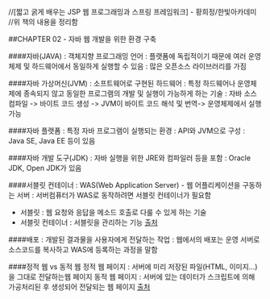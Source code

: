 //[짧고 굵게 배우는 JSP 웹 프로그래밍과 스프링 프레임워크] - 황희정/한빛아카데미
//위 책의 내용을 정리함

##CHAPTER 02 - 자바 웹 개발을 위한 환경 구축


####자바(JAVA)
: 객체지향 프로그래밍 언어
: 플랫폼에 독립적이기 때문에 여러 운영체제 및 하드웨어에서 동일하게 실행할 수 있음
: 많은 오픈소스 라이브러리를 가짐


####자바 가상머신(JVM)
: 소프트웨어로 구현된 하드웨어
: 특정 하드웨어나 운영체제에 종속되지 않고 동일한 프로그램의 개발 및 실행이 가능하게 하는 기술
: 자바 소스 컴파일 -> 바이트 코드 생성 -> JVM이 바이트 코드 해석 및 번역-> 운영체제에서 실행 가능


####자바 플랫폼
: 특정 자바 프로그램이 실행되는 환경
: API와 JVM으로 구성
: Java SE, Java EE 등이 있음


####자바 개발 도구(JDK)
: 자바 실행을 위한 JRE와 컴파일러 등을 포함
: Oracle JDK, Open JDK가 있음


####서블릿 컨테이너
: WAS(Web Application Server) - 웹 어플리케이션을 구동하는 서버
: 서버컴퓨터가 WAS로 동작하려면 서블릿 컨테이너가 필요함
* 서블릿 : 웹 요청와 응답을 메소드 호출로 다룰 수 있게 하는 기술
* 서블릿 컨테이너 : 서블릿을 관리하는 기능
[출처](https://coding-factory.tistory.com/742)


####배포
: 개발된 결과물을 사용자에게 전달하는 작업
: 웹에서의 배포는 운영 서버로 소스코드를 복사하고 WAS에 등록하는 과정을 말함


####정적 웹 vs 동적 웹
정적 웹 페이지 : 서버에 미리 저장된 파일(HTML, 이미지...)을 그대로 전달하는웹 페이지 
동적 웹 페이지 : 서버에 있는 데이터가 스크립트에 의해 가공처리된 후 생성되어 전달되는 웹 페이지
[출처](https://titus94.tistory.com/4)
